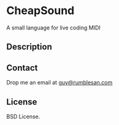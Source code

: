 # CheapSound

A small language for live coding MIDI


## Description




## Contact

Drop me an email at guy@rumblesan.com


## License

BSD License.

